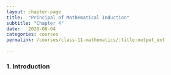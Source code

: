 ```yaml
---
layout: chapter-page
title:  "Principal of Mathematical Induction"
subtitle: "Chapter 4"
date:   2020-08-04
categories: courses 
permalink: /courses/class-11-mathematics/:title:output_ext

---
```

### 1. Introduction
